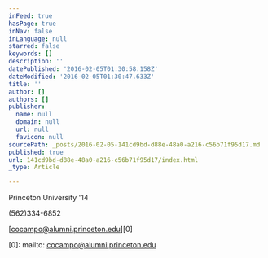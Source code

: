 ```yaml
---
inFeed: true
hasPage: true
inNav: false
inLanguage: null
starred: false
keywords: []
description: ''
datePublished: '2016-02-05T01:30:58.158Z'
dateModified: '2016-02-05T01:30:47.633Z'
title: ''
author: []
authors: []
publisher:
  name: null
  domain: null
  url: null
  favicon: null
sourcePath: _posts/2016-02-05-141cd9bd-d88e-48a0-a216-c56b71f95d17.md
published: true
url: 141cd9bd-d88e-48a0-a216-c56b71f95d17/index.html
_type: Article

---
```

Princeton University '14

(562)334-6852

[cocampo@alumni.princeton.edu][0]

[0]: mailto: cocampo@alumni.princeton.edu